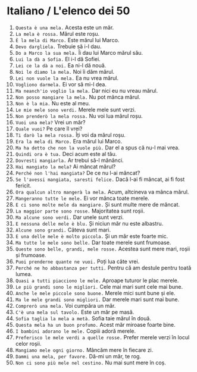 # Italiano / L'elenco dei 50

1. `Questa è una mela.` Acesta este un măr.
2. `La mela è rossa.` Mărul este roșu.
3. `È la mela di Marco.` Este mărul lui Marco.
4. `Devo dargliela.` Trebuie să i-l dau.
5. `Do a Marco la sua mela.` Îi dau lui Marco mărul său.
6. `Lui la dà a Sofia.` El i-l dă Sofiei.
7. `Lei ce la dà a noi.` Ea ni-l dă nouă.
8. `Noi le diamo la mela.` Noi îi dăm mărul.
9. `Lei non vuole la mela.` Ea nu vrea mărul.
10. `Vogliono darmela.` Ei vor să mi-l dea.
11. `Ma neanch'io voglio la mela.` Dar nici eu nu vreau mărul.
12. `Non posso mangiare la mela.` Nu pot mânca mărul.
13. `Non è la mia.` Nu este al meu.
14. `Le mie mele sono verdi.` Merele mele sunt verzi.
15. `Non prenderò la mela rossa.` Nu voi lua mărul roșu.
16. `Vuoi una mela?` Vrei un măr?
17. `Quale vuoi?` Pe care îl vrei?
18. `Ti darò la mela rossa.` Îți voi da mărul roșu.
19. `Era la mela di Marco.` Era mărul lui Marco.
20. `Ma ha detto che non la vuole più.` Dar el a spus că nu-l mai vrea.
21. `Quindi ora è tua.` Deci acum este al tău.
22. `Dovresti mangiarla.` Ar trebui să-l mănânci.
23. `Hai mangiato la mela?` Ai mâncat mărul?
24. `Perché non l'hai mangiata?` De ce nu l-ai mâncat?
25. `Se l'avessi mangiata, saresti felice.` Dacă l-ai fi mâncat, ai fi fost fericit.
26. `Ora qualcun altro mangerà la mela.` Acum, altcineva va mânca mărul.
27. `Mangeranno tutte le mele.` Ei vor mânca toate merele.
28. `E ci sono molte mele da mangiare.` Și sunt multe mere de mâncat.
29. `La maggior parte sono rosse.` Majoritatea sunt roșii.
30. `Ma alcune sono verdi.` Dar unele sunt verzi.
31. `E nessuna delle mele è blu.` Și niciun măr nu este albastru.
32. `Alcune sono grandi.` Câteva sunt mari.
33. `E una delle mele è molto piccola.` Și un măr este foarte mic.
34. `Ma tutte le mele sono belle.` Dar toate merele sunt frumoase.
35. `Queste sono belle, grandi, mele rosse.` Acestea sunt mere mari, roșii și frumoase.
36. `Puoi prenderne quante ne vuoi.` Poți lua câte vrei.
37. `Perché ne ho abbastanza per tutti.` Pentru că am destule pentru toată lumea.
38. `Quasi a tutti piacciono le mele.` Aproape tuturor le plac merele.
39. `Le più grandi sono le migliori.` Cele mai mari sunt cele mai bune.
40. `Anche le mele piccole sono buone.` Merele mici sunt bune și ele.
41. `Ma le mele grandi sono migliori.` Dar merele mari sunt mai bune.
42. `Comprerò una mela.` Voi cumpăra un măr.
43. `C'è una mela sul tavolo.` Este un măr pe masă.
44. `Sofia taglia la mela a metà.` Sofia taie mărul în două.
45. `Questa mela ha un buon profumo.` Acest măr miroase foarte bine.
46. `I bambini adorano le mele.` Copiii adoră merele.
47. `Preferisco le mele verdi a quelle rosse.` Prefer merele verzi în locul celor roșii.
48. `Mangiamo mele ogni giorno.` Mâncăm mere în fiecare zi.
49. `Dammi una mela, per favore.` Dă-mi un măr, te rog.
50. `Non ci sono più mele nel cestino.` Nu mai sunt mere în coș.
